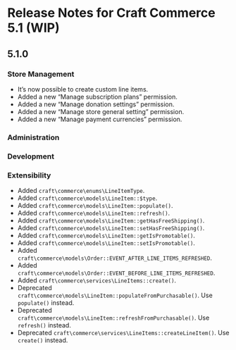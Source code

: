 # Release Notes for Craft Commerce 5.1 (WIP)

## 5.1.0

### Store Management

- It’s now possible to create custom line items.
- Added a new “Manage subscription plans” permission.
- Added a new “Manage donation settings” permission.
- Added a new “Manage store general setting” permission.
- Added a new “Manage payment currencies” permission.

### Administration

### Development

### Extensibility

- Added `craft\commerce\enums\LineItemType`.
- Added `craft\commerce\models\LineItem::$type`.
- Added `craft\commerce\models\LineItem::populate()`.
- Added `craft\commerce\models\LineItem::refresh()`.
- Added `craft\commerce\models\LineItem::getHasFreeShipping()`.
- Added `craft\commerce\models\LineItem::setHasFreeShipping()`.
- Added `craft\commerce\models\LineItem::getIsPromotable()`.
- Added `craft\commerce\models\LineItem::setIsPromotable()`.
- Added `craft\commerce\models\Order::EVENT_AFTER_LINE_ITEMS_REFRESHED`.
- Added `craft\commerce\models\Order::EVENT_BEFORE_LINE_ITEMS_REFRESHED`.
- Added `craft\commerce\services\LineItems::create()`.
- Deprecated `craft\commerce\models\LineItem::populateFromPurchasable()`. Use `populate()` instead.
- Deprecated `craft\commerce\models\LineItem::refreshFromPurchasable()`. Use `refresh()` instead.
- Deprecated `craft\commerce\services\LineItems::createLineItem()`. Use `create()` instead.
